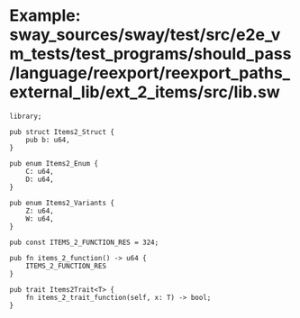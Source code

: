 # Example: sway_sources/sway/test/src/e2e_vm_tests/test_programs/should_pass/language/reexport/reexport_paths_external_lib/ext_2_items/src/lib.sw

```sway
library;

pub struct Items2_Struct {
    pub b: u64,
}

pub enum Items2_Enum {
    C: u64,
    D: u64,
}

pub enum Items2_Variants {
    Z: u64,
    W: u64,
}

pub const ITEMS_2_FUNCTION_RES = 324;

pub fn items_2_function() -> u64 {
    ITEMS_2_FUNCTION_RES
}

pub trait Items2Trait<T> {
    fn items_2_trait_function(self, x: T) -> bool;
}

```
